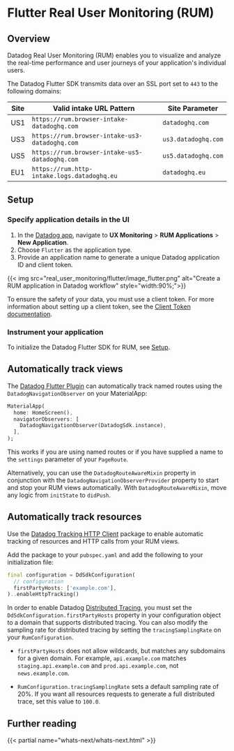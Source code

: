 # Flutter Real User Monitoring (RUM)

## Overview

Datadog Real User Monitoring (RUM) enables you to visualize and analyze the real-time performance and user journeys of your application's individual users.

The Datadog Flutter SDK transmits data over an SSL port set to `443` to the following domains:

| Site    | Valid intake URL Pattern                       | Site Parameter      |
|---------|------------------------------------------------|---------------------|
| US1     | `https://rum.browser-intake-datadoghq.com`     | `datadoghq.com`     |
| US3     | `https://rum.browser-intake-us3-datadoghq.com` | `us3.datadoghq.com` |
| US5     | `https://rum.browser-intake-us5-datadoghq.com` | `us5.datadoghq.com` |
| EU1     | `https://rum.http-intake.logs.datadoghq.eu`    | `datadoghq.eu`      |

## Setup

### Specify application details in the UI

1. In the [Datadog app][1], navigate to **UX Monitoring** > **RUM Applications** > **New Application**.
2. Choose `Flutter` as the application type.
3. Provide an application name to generate a unique Datadog application ID and client token.

{{< img src="real_user_monitoring/flutter/image_flutter.png" alt="Create a RUM application in Datadog workflow" style="width:90%;">}}

To ensure the safety of your data, you must use a client token. For more information about setting up a client token, see the [Client Token documentation][2].

### Instrument your application

To initialize the Datadog Flutter SDK for RUM, see [Setup][3].

## Automatically track views

The [Datadog Flutter Plugin][4] can automatically track named routes using the `DatadogNavigationObserver` on your MaterialApp:

```dart
MaterialApp(
  home: HomeScreen(),
  navigatorObservers: [
    DatadogNavigationObserver(DatadogSdk.instance),
  ],
);
```

This works if you are using named routes or if you have supplied a name to the `settings` parameter of your `PageRoute`.

Alternatively, you can use the `DatadogRouteAwareMixin` property in conjunction with the `DatadogNavigationObserverProvider` property to start and stop your RUM views automatically. With `DatadogRouteAwareMixin`, move any logic from `initState` to `didPush`. 

## Automatically track resources

Use the [Datadog Tracking HTTP Client][5] package to enable automatic tracking of resources and HTTP calls from your RUM views. 

Add the package to your `pubspec.yaml` and add the following to your initialization file:

```dart
final configuration = DdSdkConfiguration(
  // configuration
  firstPartyHosts: ['example.com'],
)..enableHttpTracking()
```

In order to enable Datadog [Distributed Tracing][6], you must set the `DdSdkConfiguration.firstPartyHosts` property in your configuration object to a domain that supports distributed tracing. You can also modify the sampling rate for distributed tracing by setting the `tracingSamplingRate` on your `RumConfiguration`.

- `firstPartyHosts` does not allow wildcards, but matches any subdomains for a given domain. For example, `api.example.com` matches `staging.api.example.com` and `prod.api.example.com`, not `news.example.com`.

- `RumConfiguration.tracingSamplingRate` sets a default sampling rate of 20%. If you want all resources requests to generate a full distributed trace, set this value to `100.0`.

## Further reading

{{< partial name="whats-next/whats-next.html" >}}

[1]: https://app.datadoghq.com/rum/application/create
[2]: https://docs.datadoghq.com/account_management/api-app-keys/#client-tokens 
[3]: https://docs.datadoghq.com/real_user_monitoring/flutter/#setup
[4]: https://pub.dev/packages/datadog_flutter_plugin
[5]: https://pub.dev/packages/datadog_tracking_http_client
[6]: https://docs.datadoghq.com/serverless/distributed_tracing